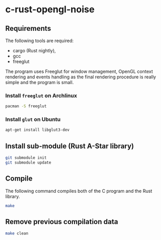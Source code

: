 # c-rust-opengl-noise

## Requirements

The following tools are required:
 * cargo (Rust nightly),
 * gcc
 * freeglut

The program uses Freeglut for window management, OpenGL context rendering
and events handling as the final rendering procedure is really simple
and the program is small.

### Install `freeglut` on Archlinux

```sh
pacman -S freeglut
```

### Install `glut` on Ubuntu

```sh
apt-get install libglut3-dev
```

## Install sub-module (Rust A-Star library)

```bash
git submodule init
git submodule update
```

## Compile

The following command compiles both
of the C program and the Rust library.

```sh
make
```

## Remove previous compilation data

```sh
make clean
```
